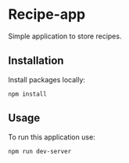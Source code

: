 # Recipe-app

Simple application to store recipes.

## Installation

Install packages locally:

```
npm install
```

## Usage

To run this application use:

```
npm run dev-server
```
